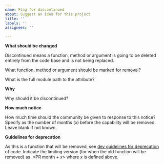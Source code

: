 ```yaml
---
name: Flag for discontinued
about: Suggest an idea for this project
title: ''
labels: ''
assignees: ''

---
```


**What should be changed**

Discontinued means a function, method or argument is going to be deleted entirely from the code base and is not being replaced. 

What function, method or argument should be marked for removal?

What is the full module path to the attribute?

**Why**

Why should it be discontinued?

**How much notice**

How much time should the community be given to response to this notice? Specify as the number of months (*x*) before the capability will be removed. Leave blank if not known.

**Guidelines for deprecation**

As this is a function that will be removed, see [dev guidelines for deprecation](https://github.com/cogent3/c3dev/wiki/Deprecating-Code) of code. Indicate the limiting version (for when the old function will be removed) as <current year>.<PR month + *x*> where *x* is defined above.  

